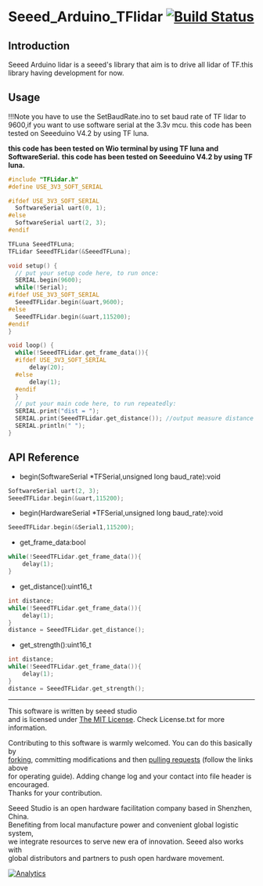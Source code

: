 # Seeed_Arduino_TFlidar  [![Build Status](https://travis-ci.com/Seeed-Studio/Seeed-Arduino-TFlidar.svg?branch=master)](https://travis-ci.com/Seeed-Studio/Seeed-Arduino-TFlidar)

## Introduction

Seeed Arduino lidar is a seeed's library that aim is to drive all lidar of TF.this library having development for now.

## Usage

!!!Note
   you have to use the SetBaudRate.ino to set baud rate of TF lidar to 9600,if you want to use software serial at the 3.3v mcu.
this code has been tested on Seeeduino V4.2 by using TF luna.

**this code has been tested on Wio terminal by using TF luna and SoftwareSerial.**
**this code has been tested on Seeeduino V4.2 by using TF luna.**

```c++
#include "TFLidar.h"
#define USE_3V3_SOFT_SERIAL

#ifdef USE_3V3_SOFT_SERIAL
  SoftwareSerial uart(0, 1);
#else
  SoftwareSerial uart(2, 3);
#endif

TFLuna SeeedTFLuna;
TFLidar SeeedTFLidar(&SeeedTFLuna);

void setup() {
  // put your setup code here, to run once:
  SERIAL.begin(9600);
  while(!Serial);
#ifdef USE_3V3_SOFT_SERIAL
  SeeedTFLidar.begin(&uart,9600);
#else
  SeeedTFLidar.begin(&uart,115200);
#endif
}

void loop() {
  while(!SeeedTFLidar.get_frame_data()){
  #ifdef USE_3V3_SOFT_SERIAL
      delay(20);
  #else
      delay(1);
  #endif
  }
  // put your main code here, to run repeatedly:
  SERIAL.print("dist = ");
  SERIAL.print(SeeedTFLidar.get_distance()); //output measure distance value of LiDAR
  SERIAL.println(" ");
}
```

## API Reference

- begin(SoftwareSerial *TFSerial,unsigned long baud_rate):void

```C++
SoftwareSerial uart(2, 3);
SeeedTFLidar.begin(&uart,115200);
```

- begin(HardwareSerial *TFSerial,unsigned long baud_rate):void

```C++
SeeedTFLidar.begin(&Serial1,115200);
```

- get_frame_data:bool

```C++
while(!SeeedTFLidar.get_frame_data()){
    delay(1);
}
```

- get_distance():uint16_t

```C++
int distance;
while(!SeeedTFLidar.get_frame_data()){
    delay(1);
}
distance = SeeedTFLidar.get_distance();
```

- get_strength():uint16_t

```C++
int distance;
while(!SeeedTFLidar.get_frame_data()){
    delay(1);
}
distance = SeeedTFLidar.get_strength();
```

----

This software is written by seeed studio<br>
and is licensed under [The MIT License](http://opensource.org/licenses/mit-license.php). Check License.txt for more information.<br>

Contributing to this software is warmly welcomed. You can do this basically by<br>
[forking](https://help.github.com/articles/fork-a-repo), committing modifications and then [pulling requests](https://help.github.com/articles/using-pull-requests) (follow the links above<br>
for operating guide). Adding change log and your contact into file header is encouraged.<br>
Thanks for your contribution.

Seeed Studio is an open hardware facilitation company based in Shenzhen, China. <br>
Benefiting from local manufacture power and convenient global logistic system, <br>
we integrate resources to serve new era of innovation. Seeed also works with <br>
global distributors and partners to push open hardware movement.<br>


[![Analytics](https://ga-beacon.appspot.com/UA-46589105-3/Grove_LED_Bar)](https://github.com/igrigorik/ga-beacon)